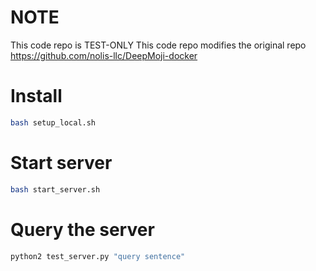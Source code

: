 # NOTE
This code repo is TEST-ONLY
This code repo modifies the original repo https://github.com/nolis-llc/DeepMoji-docker

# Install
```bash
bash setup_local.sh
```

# Start server
```bash
bash start_server.sh
```

# Query the server
```bash
python2 test_server.py "query sentence"
```
